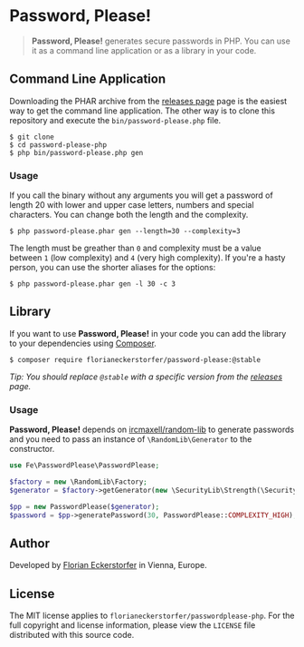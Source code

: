 Password, Please!
=================

> **Password, Please!** generates secure passwords in PHP. You can use it as a command line application or as a library in your code.


Command Line Application
------------------------

Downloading the PHAR archive from the [releases page](https://github.com/florianeckerstorfer/passwordplease-php/releases) page is the easiest way to get the command line application.
The other way is to clone this repository and execute the `bin/password-please.php` file.

```shell
$ git clone
$ cd password-please-php
$ php bin/password-please.php gen
```

### Usage

If you call the binary without any arguments you will get a password of length 20 with lower and upper case letters,
numbers and special characters. You can change both the length and the complexity.

```shell
$ php password-please.phar gen --length=30 --complexity=3
```

The length must be greather than `0` and complexity must be a value between `1` (low complexity) and `4`
(very high complexity). If you're a hasty person, you can use the shorter aliases for the options:

```shell
$ php password-please.phar gen -l 30 -c 3
```


Library
-------

If you want to use **Password, Please!** in your code you can add the library to your dependencies using
[Composer](http://getcomposer.org).

```shell
$ composer require florianeckerstorfer/password-please:@stable
```

*Tip: You should replace `@stable` with a specific version from the [releases](https://github.com/florianeckerstorfer/passwordplease-php/releases) page.*

### Usage

**Password, Please!** depends on [ircmaxell/random-lib](https://github.com/ircmaxell/RandomLib) to generate passwords
and you need to pass an instance of `\RandomLib\Generator` to the constructor.

```php
use Fe\PasswordPlease\PasswordPlease;

$factory = new \RandomLib\Factory;
$generator = $factory->getGenerator(new \SecurityLib\Strength(\SecurityLib\Strength::MEDIUM));

$pp = new PasswordPlease($generator);
$password = $pp->generatePassword(30, PasswordPlease::COMPLEXITY_HIGH);
```


Author
------

Developed by [Florian Eckerstorfer](https://florian.ec) in Vienna, Europe.


License
-------

The MIT license applies to `florianeckerstorfer/passwordplease-php`. For the full copyright and license information, please view the `LICENSE` file distributed with this source code.
